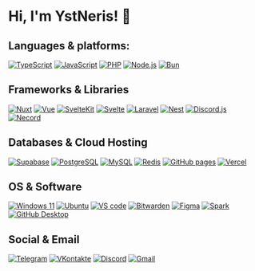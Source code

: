 # Hi, I'm YstNeris! 👋

## Languages & platforms:

[![TypeScript](https://img.shields.io/badge/typescript-161b22?style=for-the-badge&logo=typescript)](https://typescriptlang.org/) 
[![JavaScript](https://img.shields.io/badge/javascript-161b22?style=for-the-badge&logo=javascript)](https://developer.mozilla.org/ru/docs/Web/JavaScript) 
[![PHP](https://img.shields.io/badge/php-161b22?style=for-the-badge&logo=php)](https://php.net/)
[![Node.js](https://img.shields.io/badge/node_js-161b22?style=for-the-badge&logo=nodedotjs)](https://nodejs.org/)
[![Bun](https://img.shields.io/badge/bun-161b22?style=for-the-badge&logo=bun&logoColor=cb639d)](https://bun.sh/)

## Frameworks & Libraries

[![Nuxt](https://img.shields.io/badge/nuxt-161b22?style=for-the-badge&logo=nuxtdotjs)](https://nuxt.com/) 
[![Vue](https://img.shields.io/badge/vue-161b22?style=for-the-badge&logo=vuedotjs)](https://vuejs.org/) 
[![SvelteKit](https://img.shields.io/badge/sveltekit-161b22?style=for-the-badge&logo=svelte)](https://kit.svelte.dev/)
[![Svelte](https://img.shields.io/badge/svelte-161b22?style=for-the-badge&logo=svelte)](https://svelte.dev/)
[![Laravel](https://img.shields.io/badge/laravel-161b22?style=for-the-badge&logo=laravel)](https://laravel.com/) 
[![Nest](https://img.shields.io/badge/nest-161b22?style=for-the-badge&logo=nestjs&logoColor=e0234e)](https://nestjs.com/) 
[![Discord.js](https://img.shields.io/badge/discord.js-161b22?style=for-the-badge&logo=discord)](https://discordjs.dev/) 
[![Necord](https://img.shields.io/badge/necord-161b22?style=for-the-badge&logo=naver&logoColor=e0234e)](https://necord.org/) 

## Databases & Cloud Hosting

[![Supabase](https://img.shields.io/badge/supabase-161b22?style=for-the-badge&logo=supabase)](https://supabase.com/) 
[![PostgreSQL](https://img.shields.io/badge/postgresql-161b22?style=for-the-badge&logo=postgresql)](https://postgresql.org/) 
[![MySQL](https://img.shields.io/badge/mysql-161b22?style=for-the-badge&logo=mysql)](https://mysql.com/) 
[![Redis](https://img.shields.io/badge/redis-161b22?style=for-the-badge&logo=redis)](https://redis.io/) 
[![GitHub pages](https://img.shields.io/badge/github_pages-161b22?style=for-the-badge&logo=github)](https://pages.github.com/) 
[![Vercel](https://img.shields.io/badge/vercel-161b22?style=for-the-badge&logo=vercel)](https://vercel.com/) 

## OS & Software

[![Windows 11](https://img.shields.io/badge/windows_11-161b22?style=for-the-badge&logo=windows11&logoColor=0078D4)](https://microsoft.com/en-US/software-download/windows11) 
[![Ubuntu](https://img.shields.io/badge/ubuntu_22.04-161b22?style=for-the-badge&logo=ubuntu)](https://ubuntu.com/) 
[![VS code](https://img.shields.io/badge/visual_studio_code-161b22?style=for-the-badge&logo=visualstudiocode&logoColor=007ACC)](https://code.visualstudio.com/) 
[![Bitwarden](https://img.shields.io/badge/bitwarden-161b22?style=for-the-badge&logo=bitwarden&logoColor=175DDC)](https://bitwarden.com/) 
[![Figma](https://img.shields.io/badge/figma-161b22?style=for-the-badge&logo=figma)](https://figma.com/) 
[![Spark](https://img.shields.io/badge/spark-161b22?style=for-the-badge&logo=minutemailer&logoColor=0d86ff)](https://sparkmailapp.com/) 
[![GitHub Desktop](https://img.shields.io/badge/github_desktop-161b22?style=for-the-badge&logo=github&logoColor=9f7be1)](https://desktop.github.com/) 

## Social & Email

[![Telegram](https://img.shields.io/badge/telegram-161b22?style=for-the-badge&logo=telegram)](https://t.me/ystneris)
[![VKontakte](https://img.shields.io/badge/vkontakte-161b22?style=for-the-badge&logo=vk&logoColor=0077ff)](https://vk.com/ystneris)
[![Discord](https://img.shields.io/badge/discord-161b22?style=for-the-badge&logo=discord)](https://discordapp.com/users/199447143499431936)
[![Gmail](https://img.shields.io/badge/gmail-161b22?style=for-the-badge&logo=gmail)](mailto:ystneris@gmail.com)
